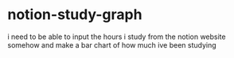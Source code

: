 # notion-study-graph
i need to be able to input the hours i study from the notion website somehow and make a bar chart of how much ive  been studying 

